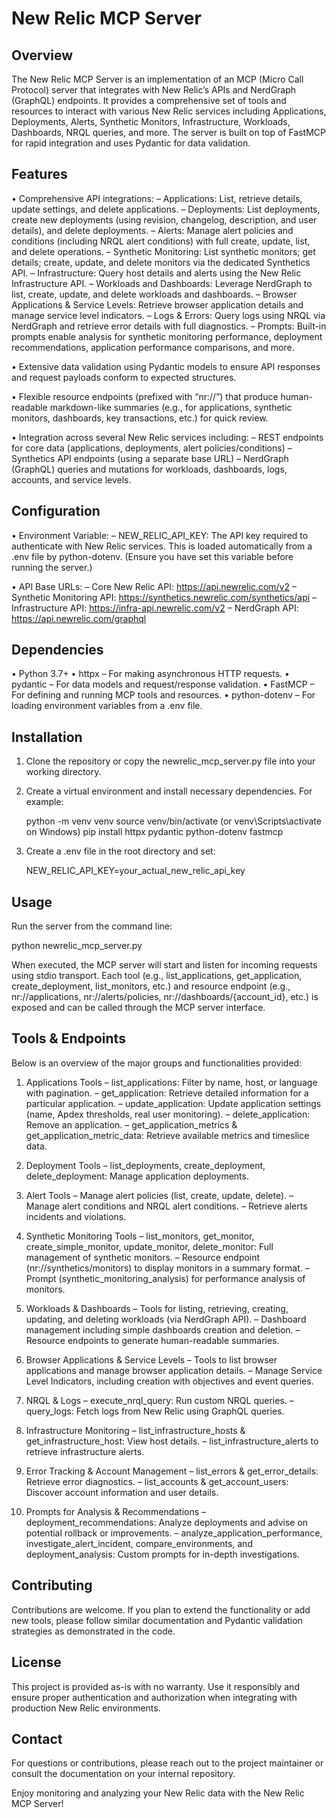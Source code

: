 New Relic MCP Server
=====================

Overview
--------
The New Relic MCP Server is an implementation of an MCP (Micro Call Protocol) server that integrates with New Relic’s APIs and NerdGraph (GraphQL) endpoints. It provides a comprehensive set of tools and resources to interact with various New Relic services including Applications, Deployments, Alerts, Synthetic Monitors, Infrastructure, Workloads, Dashboards, NRQL queries, and more. The server is built on top of FastMCP for rapid integration and uses Pydantic for data validation.

Features
--------
•  Comprehensive API integrations:
   – Applications: List, retrieve details, update settings, and delete applications.
   – Deployments: List deployments, create new deployments (using revision, changelog, description, and user details), and delete deployments.
   – Alerts: Manage alert policies and conditions (including NRQL alert conditions) with full create, update, list, and delete operations.
   – Synthetic Monitoring: List synthetic monitors; get details; create, update, and delete monitors via the dedicated Synthetics API.
   – Infrastructure: Query host details and alerts using the New Relic Infrastructure API.
   – Workloads and Dashboards: Leverage NerdGraph to list, create, update, and delete workloads and dashboards.
   – Browser Applications & Service Levels: Retrieve browser application details and manage service level indicators.
   – Logs & Errors: Query logs using NRQL via NerdGraph and retrieve error details with full diagnostics.
   – Prompts: Built-in prompts enable analysis for synthetic monitoring performance, deployment recommendations, application performance comparisons, and more.
   
•  Extensive data validation using Pydantic models to ensure API responses and request payloads conform to expected structures.

•  Flexible resource endpoints (prefixed with “nr://”) that produce human-readable markdown-like summaries (e.g., for applications, synthetic monitors, dashboards, key transactions, etc.) for quick review.

•  Integration across several New Relic services including:
   – REST endpoints for core data (applications, deployments, alert policies/conditions)
   – Synthetics API endpoints (using a separate base URL)
   – NerdGraph (GraphQL) queries and mutations for workloads, dashboards, logs, accounts, and service levels.

Configuration
-------------
•  Environment Variable:
   – NEW_RELIC_API_KEY: The API key required to authenticate with New Relic services. This is loaded automatically from a .env file by python-dotenv. (Ensure you have set this variable before running the server.)

•  API Base URLs:
   – Core New Relic API: https://api.newrelic.com/v2
   – Synthetic Monitoring API: https://synthetics.newrelic.com/synthetics/api
   – Infrastructure API: https://infra-api.newrelic.com/v2
   – NerdGraph API: https://api.newrelic.com/graphql

Dependencies
------------
•  Python 3.7+
•  httpx – For making asynchronous HTTP requests.
•  pydantic – For data models and request/response validation.
•  FastMCP – For defining and running MCP tools and resources.
•  python-dotenv – For loading environment variables from a .env file.

Installation
------------
1. Clone the repository or copy the newrelic_mcp_server.py file into your working directory.
2. Create a virtual environment and install necessary dependencies. For example:

   python -m venv venv
   source venv/bin/activate      (or venv\Scripts\activate on Windows)
   pip install httpx pydantic python-dotenv fastmcp

3. Create a .env file in the root directory and set:
   
      NEW_RELIC_API_KEY=your_actual_new_relic_api_key

Usage
-----
Run the server from the command line:

   python newrelic_mcp_server.py

When executed, the MCP server will start and listen for incoming requests using stdio transport. Each tool (e.g., list_applications, get_application, create_deployment, list_monitors, etc.) and resource endpoint (e.g., nr://applications, nr://alerts/policies, nr://dashboards/{account_id}, etc.) is exposed and can be called through the MCP server interface.

Tools & Endpoints
------------------
Below is an overview of the major groups and functionalities provided:

1. Applications Tools
   – list_applications: Filter by name, host, or language with pagination.
   – get_application: Retrieve detailed information for a particular application.
   – update_application: Update application settings (name, Apdex thresholds, real user monitoring).
   – delete_application: Remove an application.
   – get_application_metrics & get_application_metric_data: Retrieve available metrics and timeslice data.

2. Deployment Tools
   – list_deployments, create_deployment, delete_deployment: Manage application deployments.

3. Alert Tools
   – Manage alert policies (list, create, update, delete).
   – Manage alert conditions and NRQL alert conditions.
   – Retrieve alerts incidents and violations.

4. Synthetic Monitoring Tools
   – list_monitors, get_monitor, create_simple_monitor, update_monitor, delete_monitor: Full management of synthetic monitors.
   – Resource endpoint (nr://synthetics/monitors) to display monitors in a summary format.
   – Prompt (synthetic_monitoring_analysis) for performance analysis of monitors.

5. Workloads & Dashboards
   – Tools for listing, retrieving, creating, updating, and deleting workloads (via NerdGraph API).
   – Dashboard management including simple dashboards creation and deletion.
   – Resource endpoints to generate human-readable summaries.

6. Browser Applications & Service Levels
   – Tools to list browser applications and manage browser application details.
   – Manage Service Level Indicators, including creation with objectives and event queries.

7. NRQL & Logs
   – execute_nrql_query: Run custom NRQL queries.
   – query_logs: Fetch logs from New Relic using GraphQL queries.

8. Infrastructure Monitoring
   – list_infrastructure_hosts & get_infrastructure_host: View host details.
   – list_infrastructure_alerts to retrieve infrastructure alerts.

9. Error Tracking & Account Management
   – list_errors & get_error_details: Retrieve error diagnostics.
   – list_accounts & get_account_users: Discover account information and user details.

10. Prompts for Analysis & Recommendations
    – deployment_recommendations: Analyze deployments and advise on potential rollback or improvements.
    – analyze_application_performance, investigate_alert_incident, compare_environments, and deployment_analysis: Custom prompts for in-depth investigations.

Contributing
------------
Contributions are welcome. If you plan to extend the functionality or add new tools, please follow similar documentation and Pydantic validation strategies as demonstrated in the code.

License
-------
This project is provided as-is with no warranty. Use it responsibly and ensure proper authentication and authorization when integrating with production New Relic environments.

Contact
-------
For questions or contributions, please reach out to the project maintainer or consult the documentation on your internal repository.

Enjoy monitoring and analyzing your New Relic data with the New Relic MCP Server!